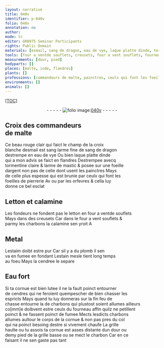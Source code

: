 ```yaml
---
layout: narrative
title: 040v
identifier: p-040v
folio: 040v
annotation: no
author:
mode: tc
editor: GR8975 Seminar Participants
rights: Public Domain
materials: [esmail, sang de dragon, eau de vye, laque platte dinde, tormentine claire, larme de mastic, argent, Letton, calamine, letton, charbons, Metal, estaim doibt estre pur, plomb, estain, cendree, Eau fort, lutee, cendres, charbon]
tools: [four a ventde souflets, creusets, four a vent souflets, fourneau]
measurements: [dour, pied]
bodyparts: []
places: [malte, inde, flandres]
plants: []
professions: [commandeurs de malte, painctres, ceulx qui font les foeilles de pierrerie, orfevres, fondeurs]
environments: []
animals: []
---
```


<p><a href="{{site.url}}/{{base.url}}/diplomatic/">[TOC]</a></p><div class="folio" align="center">- - - - - <a href="http://gallica.bnf.fr/ark:/12148/btv1b10500001g/f86.image" target="_blank"><img src="https://cu-mkp.github.io/2017-workshop-edition/assets/photo-icon.png" alt="folio image: " style="display:inline-block; margin-bottom:-3px;"/>040v</a> - - - - - </div>  
  

## Croix des <span class="pro">commandeurs<br/> de <span class="pl">malte</span></span>

 
Ce beau rouge clair qui faict le champ de la croix<br/> blanche d<span class="m">esmail</span> est <span class="del">sang</span> larme fine de <span class="m">sang de dragon</span><br/> destrempe en <span class="m">eau de vye</span> Ou bien <span class="m">laque platte d<span class="pl">inde</span></span><br/> qui a mon advis se faict en <span class="pl">flandres</span> Destrempee avecq<br/> <span class="m">tormentine claire</span> & <span class="m">larme de mastic</span> & posee sur une foeille<br/> d<span class="m">argent</span> non pas de celle dont usent les <span class="pro">painctres</span> Mays<br/> de celle plus espesse qui est brunie par <span class="pro">ceulx qui font les<br/> foeilles de pierrerie</span> <span class="del">Av</span> ou par les <span class="pro">orfevres</span> & cella luy<br/> donne ce bel esclat

 
  

## <span class="m">Letton</span> et <span class="m">calamine</span>

 
Les <span class="pro">fondeurs</span> ne fondent pas le <span class="m">letton</span> en <span class="tl">four <span class="del">a vent</span><span class="add">de souflets</span></span><br/> Mays dans des <span class="tl">creusets</span> Car dans le <span class="tl">four a vent <span class="add">souflets</span></span> &<br/> parmy les <span class="m">charbons</span> la <span class="m">calamine</span> sen yroit <span class="del">A</span>

 
  

## <span class="m">Metal</span>

 
L<span class="m">estaim doibt estre pur</span> Car sil y a du <span class="m">plomb</span> il sen<br/> va en fumee en fondant L<span class="m">estain</span> mesle tient long temps<br/> au foeu Mays la <span class="m">cendree</span> le separe

 
  

## <span class="m">Eau fort</span>

 
Si ta cornue est bien <span class="m">lutee</span> il ne la fault poinct entourner<br/> de <span class="m">cendres</span> qui ne feroient quempescher de bien chasser les<br/> espricts Mays quand tu luy donneras sur la fin feu de<br/> chasse entourne la de <span class="m">charbons</span> qui plustost soient allumes ailleurs<br/> co[mm]e doibvent estre ceulx du <span class="tl">fourneau</span> affin quilz ne petillent<br/> poinct & ne fassent poinct de fumee Mects lesdicts <span class="m">charbons</span><br/> allumes aultour le corps de la cornue & non pas pres du col<br/> qui na poinct besoing destre si vivement chaufe La grille<br/> haulte ou tu assois ta cornue est asses distante dun <span class="ms">dour</span> ou<br/> demy <span class="ms">pied</span> de la grille basse ou se mect le <span class="m">charbon</span> Car en ce<br/> faisant il ne sen gaste pas tant
 
